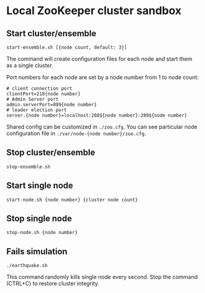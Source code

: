 # Local ZooKeeper cluster sandbox

## Start cluster/ensemble

`start-ensemble.sh [{node count, default: 3}]`

The command will create configuration files for each node and start them as a single cluster.

Port numbers for each node are set by a node number from 1 to node count:

```
# client connection port
clientPort=218{node number}
# Admin Server port
admin.serverPort=809{node number}
# leader election port
server.{node number}=localhost:288${node number}:289${node number}
```

Shared config can be customized in `./zoo.cfg`. You can see particular node configuration file in `./var/node-{node number}/zoo.cfg`.

## Stop cluster/ensemble

`stop-ensemble.sh`

## Start single node

`start-node.sh {node number} {cluster node count}`

## Stop single node

`stop-node.sh {node number}`

## Fails simulation

`./earthquake.sh`

This command randomly kills single node every second. Stop the command (CTRL+C) to restore cluster integrity.

